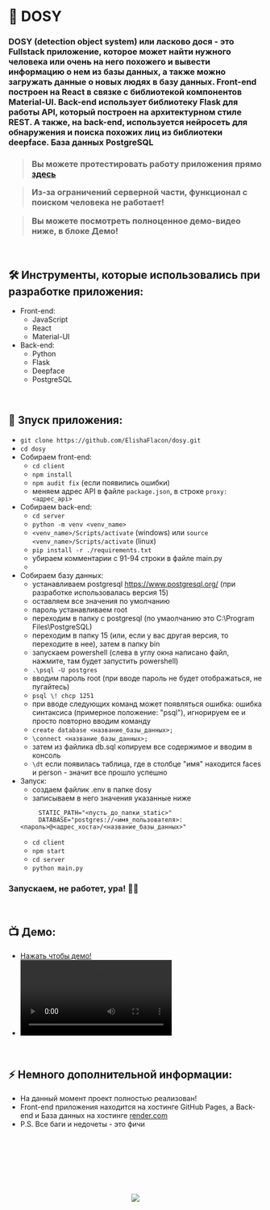 <h1> 
     👀 DOSY
</h1>

<h3>
     DOSY (detection object system) или ласково дося - это Fullstack приложение, которое может найти нужного человека или очень на него похожего и вывести информацию о нем из базы данных, а также можно загружать данные о новых людях в базу данных. Front-end построен на React в связке с библиотекой компонентов Material-UI. Back-end использует библиотеку Flask для работы API, который построен на архитектурном стиле REST. А также, на back-end, используется нейросеть для обнаружения и поиска похожих лиц из библиотеки deepface. База данных PostgreSQL
</h3>

<h3>
     
> Вы можете протестировать работу приложения прямо <a href="https://eelisey.ru/dosy/">здесь</a>
     
> Из-за ограничений серверной части, функционал с поиском человека не работает!
     
> Вы можете посмотреть полноценное демо-видео ниже, в блоке Демо!
     
</h3>


</br>



<h2>
  🛠️ Инструменты, которые использовались при разработке приложения:
</h2>

- Front-end:
     - JavaScript
     - React
     - Material-UI
- Back-end:
     - Python
     - Flask
     - Deepface
     - PostgreSQL



</br>



<h2>
  🚀 Зпуск приложения:
</h2>

- `git clone https://github.com/ElishaFlacon/dosy.git`
- `cd dosy`
- Собираем front-end:
     - `cd client`
     - `npm install`
     - `npm audit fix` (если появились ошибки)
     - меняем адрес API в файле `package.json`, в строке `proxy: <адрес_api>`
- Собираем back-end:
     - `cd server`
     - `python -m venv <venv_name>`
     - `<venv_name>/Scripts/activate` (windows) или `source <venv_name>/Scripts/activate` (linux)
     - `pip install -r ./requirements.txt`
     - убираем комментарии с 91-94 строки в файле main.py
     - 
- Собираем базу данных:
     - устанавливаем postgresql https://www.postgresql.org/ (при разработке использовалась версия 15)
     - оставляем все значения по умолчанию
     - пароль устанавливаем root
     - переходим в папку с postgresql (по умаолчанию это C:\Program Files\PostgreSQL)
     - переходим в папку 15 (или, если у вас другая версия, то переходите в нее), затем в папку bin
     - запускаем powershell (слева в углу окна написано файл, нажмите, там будет запустить powershell)
     - `.\psql -U postgres`
     - вводим пароль root (при вводе пароль не будет отображаться, не пугайтесь)
     - `psql \! chcp 1251`
     - при вводе следующих команд может появляться ошибка: ошибка синтаксиса (примерное положение: "psql"), игнорируем ее и просто повторно вводим команду
     - `create database <название_базы_данных>;`
     - `\connect <название_базы_данных>;`
     - затем из файлика db.sql копируем все содержимое и вводим в консоль
     - `\dt` если появилась таблица, где в столбце "имя" находится faces и person - значит все прошло успешно
- Запуск:
     - создаем файлик .env в папке dosy
     - записываем в него значения указанные ниже
     ```       
          STATIC_PATH="<пусть_до_папки_static>"
          DATABASE="postgres://<имя_пользователя>:<пароль>@<адрес_хоста>/<название_базы_данных>"
     ```
     - `cd client`
     - `npm start`
     - `cd server`
     - `python main.py`
<h3>
    Запускаем, не работет, ура! 🗿🚬
</h3>



</br>



<h2>
 📺 Демо:
</h2>

- <a href="https://github.com/ElishaFlacon/dosy/assets/83610362/8b1dbc19-d28b-4ab1-bfbb-217ae3c9d01c">Нажать чтобы демо!</a>
- <video src="https://github.com/ElishaFlacon/dosy/assets/83610362/8b1dbc19-d28b-4ab1-bfbb-217ae3c9d01c" />



</br>



<h2>
⚡ Немного дополнительной информации:
</h2>

- На данный момент проект полностью реализован!
- Front-end приложения находится на хостинге GitHub Pages, а Back-end и База данных на хостинге <a href="https://render.com/">render.com</a>
- P.S. Все баги и недочеты - это фичи




<br/>
<br/>
<br/>
<br/>
<br/>
<br/>



<p align="center">
  <img src="https://capsule-render.vercel.app/api?type=waving&color=d179b8&height=64&section=footer"/>
</p>


